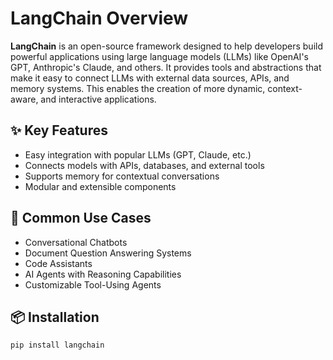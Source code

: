 # LangChain Overview

**LangChain** is an open-source framework designed to help developers build powerful applications using large language models (LLMs) like OpenAI's GPT, Anthropic's Claude, and others. It provides tools and abstractions that make it easy to connect LLMs with external data sources, APIs, and memory systems. This enables the creation of more dynamic, context-aware, and interactive applications.

## ✨ Key Features

- Easy integration with popular LLMs (GPT, Claude, etc.)
- Connects models with APIs, databases, and external tools
- Supports memory for contextual conversations
- Modular and extensible components

## 🚀 Common Use Cases

- Conversational Chatbots  
- Document Question Answering Systems  
- Code Assistants  
- AI Agents with Reasoning Capabilities  
- Customizable Tool-Using Agents

## 📦 Installation

```bash
pip install langchain
